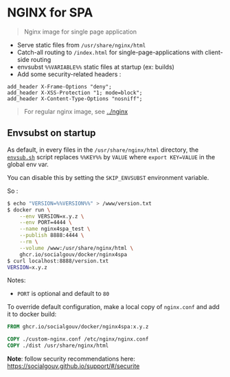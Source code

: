 # NGINX for SPA

> Nginx image for single page application

- Serve static files from `/usr/share/nginx/html`
- Catch-all routing to `/index.html` for single-page-applications with client-side routing
- envsubst `%%VARIABLE%%` static files at startup (ex: builds)
- Add some security-related headers :

```
add_header X-Frame-Options "deny";
add_header X-XSS-Protection "1; mode=block";
add_header X-Content-Type-Options "nosniff";
```

> For regular nginx image, see [../nginx](../nginx)

## Envsubst on startup

As default, in every files in the `/usr/share/nginx/html` directory, the [`envsub.sh`](./envsub.sh) script replaces `%%KEY%%` by `VALUE` where `export KEY=VALUE` in the global env var.

You can disable this by setting the `SKIP_ENVSUBST` environment variable.

So :

```sh
$ echo "VERSION=%%VERSION%%" > /www/version.txt
$ docker run \
    --env VERSION=x.y.z \
    --env PORT=4444 \
    --name nginx4spa_test \
    --publish 8888:4444 \
    --rm \
    --volume /www:/usr/share/nginx/html \
    ghcr.io/socialgouv/docker/nginx4spa
$ curl localhost:8888/version.txt
VERSION=x.y.z
```

Notes:

- `PORT` is optional and default to `80`

To override default configuration, make a local copy of `nginx.conf` and add it to docker build:

```dockerfile
FROM ghcr.io/socialgouv/docker/nginx4spa:x.y.z

COPY ./custom-nginx.conf /etc/nginx/nginx.conf
COPY ./dist /usr/share/nginx/html
```

**Note**: follow security recommendations here: <https://socialgouv.github.io/support/#/securite>
